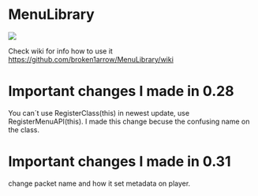 # MenuLibrary
[![](https://jitpack.io/v/broken1arrow/MenuLibrary.svg)](https://jitpack.io/#broken1arrow/MenuLibrary)

Check wiki for info how to use it https://github.com/broken1arrow/MenuLibrary/wiki

# Important changes I made in 0.28
You can´t use RegisterClass(this) in newest update, use RegisterMenuAPI(this).
I made this change becuse the confusing name on the class.
# Important changes I made in 0.31
change packet name and how it set metadata on player.

